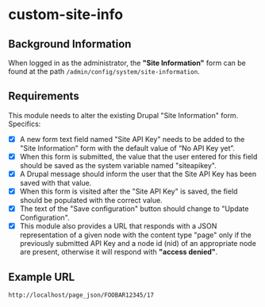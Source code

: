# custom-site-info
## Background Information

When logged in as the administrator, the **"Site Information"** form can be found at the path `/admin/config/system/site-information`.

## Requirements

This module needs to alter the existing Drupal "Site Information" form. Specifics:

  - [x] A new form text field named "Site API Key" needs to be added to the "Site Information" form with the default value of “No API Key yet”.
  - [x] When this form is submitted, the value that the user entered for this field should be saved as the system variable named "siteapikey".
  - [x] A Drupal message should inform the user that the Site API Key has been saved with that value.
  - [x] When this form is visited after the "Site API Key" is saved, the field should be populated with the correct value.
  - [x] The text of the "Save configuration" button should change to "Update Configuration".
  - [x] This module also provides a URL that responds with a JSON representation of a given node with the content type "page" only if the previously submitted API Key and a node id (nid) of an appropriate node are present, otherwise it will respond with **"access denied"**.

## Example URL

```http://localhost/page_json/FOOBAR12345/17```